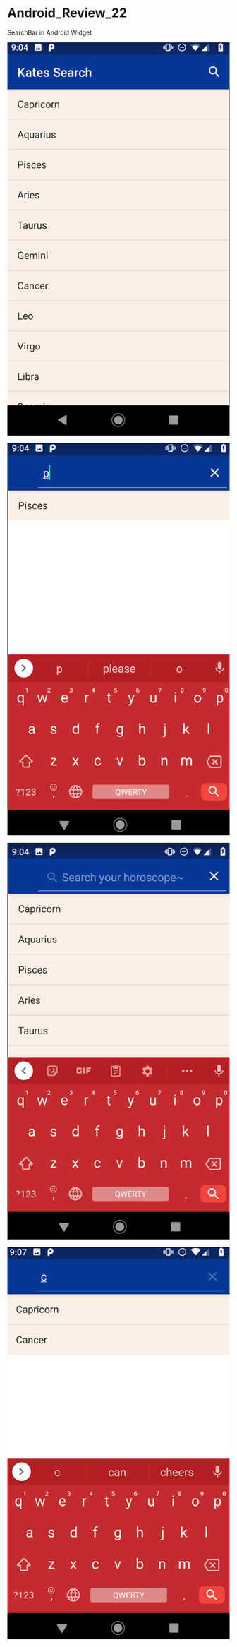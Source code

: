 # Android_Review_22
SearchBar in Android Widget


![](https://raw.githubusercontent.com/QueenieCplusplus/Android_Review_22/main/output1.png)

![](https://raw.githubusercontent.com/QueenieCplusplus/Android_Review_22/main/output2.png)

![](https://raw.githubusercontent.com/QueenieCplusplus/Android_Review_22/main/output3.png)

![](https://raw.githubusercontent.com/QueenieCplusplus/Android_Review_22/main/output4.png)
